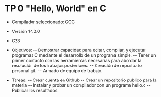 # TP 0 "Hello, World" en C
- Compilador seleccionado: GCC
- Versión 14.2.0
- C23

- Objetivos:
-- Demostrar capacidad para editar, compilar, y ejecutar programas C mediante
el desarrollo de un programa simple.
-- Tener un primer contacto con las herramientas necesarias para abordar la
resolución de los trabajos posteriores.
-- Creación de repositorio personal git.
-- Armado de equipo de trabajo.

- Tareas:
-- Crear cuenta en Github
-- Crear un repositorio publico para la materia
-- Instalar y probar un compilador con un programa hello.c
-- Publicar los resultados
